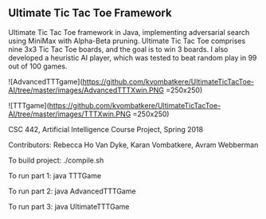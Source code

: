 ## Ultimate Tic Tac Toe Framework

Ultimate Tic Tac Toe framework in Java, implementing adversarial search using MiniMax with Alpha-Beta pruning. Ultimate Tic Tac Toe comprises nine 3x3 Tic Tac Toe boards, and the goal is to win 3 boards. I also developed a heuristic AI player, which was tested to beat random play in 99 out of 100 games.

![AdvancedTTTgame](https://github.com/kvombatkere/UltimateTicTacToe-AI/tree/master/images/AdvancedTTTXwin.PNG =250x250)


![TTTgame](https://github.com/kvombatkere/UltimateTicTacToe-AI/tree/master/images/TTTXwin.PNG =250x250)


CSC 442, Artificial Intelligence Course Project, Spring 2018

Contributors: Rebecca Ho Van Dyke, Karan Vombatkere, Avram Webberman

To build project:
./compile.sh

To run part 1:
java TTTGame

To run part 2:
java AdvancedTTTGame

To run part 3:
java UltimateTTTGame
